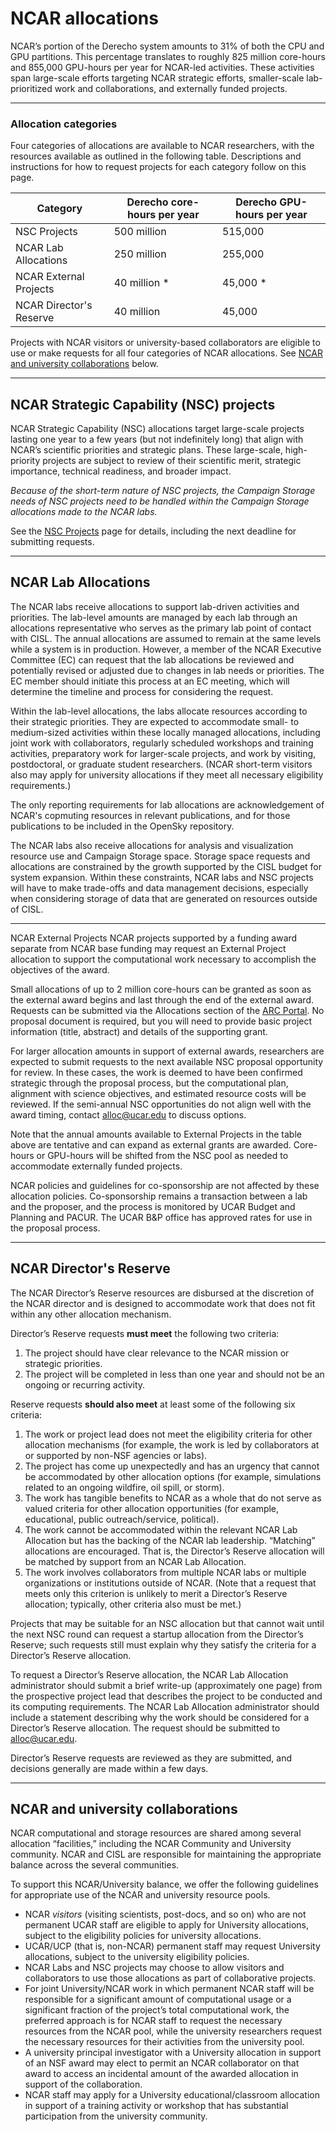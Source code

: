 # **NCAR allocations**
NCAR’s portion of the Derecho system amounts to 31% of both the CPU and GPU partitions. This percentage translates to roughly 825 million core-hours and 855,000 GPU-hours per year for NCAR-led activities. These activities span large-scale efforts targeting NCAR strategic efforts, smaller-scale lab-prioritized work and collaborations, and externally funded projects.

-----
### Allocation categories

Four categories of allocations are available to NCAR researchers, with the resources available as outlined in the following table. Descriptions and instructions for how to request projects for each category follow on this page.

| **Category**            | **Derecho core-hours per year** | **Derecho GPU-hours per year** |
| ----------------------- | ------------------------------- | ------------------------------ |
| NSC Projects            | 500 million                     | 515,000                        |
| NCAR Lab Allocations    | 250 million                     | 255,000                        |
| NCAR External Projects  | 40 million *                    | 45,000 *                       |
| NCAR Director's Reserve | 40 million                      | 45,000                         |

Projects with NCAR visitors or university-based collaborators are eligible to use or make requests for all four categories of NCAR allocations. See [NCAR and university collaborations](#ncarallocations-ncaranduniversityuse) below.

-----
## <a name="ncarallocations-ncarstrategiccapability(nsc)projects"></a>**NCAR Strategic Capability (NSC) projects**
NCAR Strategic Capability (NSC) allocations target large-scale projects lasting one year to a few years (but not indefinitely long) that align with NCAR’s scientific priorities and strategic plans. These large-scale, high-priority projects are subject to review of their scientific merit, strategic importance, technical readiness, and broader impact.

_Because of the short-term nature of NSC projects, the Campaign Storage needs of NSC projects need to be handled within the Campaign Storage allocations made to the NCAR labs._

See the [NSC Projects](./ncar-strategic-capability-nsc-projects.md) page for details, including the next deadline for submitting requests.

-----
## <a name="ncarallocations-ncarlabgrants"></a>**NCAR Lab Allocations**
The NCAR labs receive allocations to support lab-driven activities and priorities. The lab-level amounts are managed by each lab through an allocations representative who serves as the primary lab point of contact with CISL. The annual allocations are assumed to remain at the same levels while a system is in production. However, a member of the NCAR Executive Committee (EC) can request that the lab allocations be reviewed and potentially revised or adjusted due to changes in lab needs or priorities. The EC member should initiate this process at an EC meeting, which will determine the timeline and process for considering the request.

Within the lab-level allocations, the labs allocate resources according to their strategic priorities. They are expected to accommodate small- to medium-sized activities within these locally managed allocations, including joint work with collaborators, regularly scheduled workshops and training activities, preparatory work for larger-scale projects, and work by visiting, postdoctoral, or graduate student researchers. (NCAR short-term visitors also may apply for university allocations if they meet all necessary eligibility requirements.)

The only reporting requirements for lab allocations are acknowledgement of NCAR's copmuting resources in relevant publications, and for those publications to be included in the OpenSky repository.

The NCAR labs also receive allocations for analysis and visualization resource use and Campaign Storage space. Storage space requests and allocations are constrained by the growth supported by the CISL budget for system expansion. Within these constraints, NCAR labs and NSC projects will have to make trade-offs and data management decisions, especially when considering storage of data that are generated on resources outside of CISL.

-----
NCAR External Projects
NCAR projects supported by a funding award separate from NCAR base funding may request an External Project allocation to support the computational work necessary to accomplish the objectives of the award. 

Small allocations of up to 2 million core-hours can be granted as soon as the external award begins and last through the end of the external award. Requests can be submitted via the Allocations section of the [ARC Portal](https://arc.ucar.edu). No proposal document is required, but you will need to provide basic project information (title, abstract) and details of the supporting grant.

For larger allocation amounts in support of external awards, researchers are expected to submit requests to the next available NSC proposal opportunity for review. In these cases, the work is deemed to have been confirmed strategic through the proposal process, but the computational plan, alignment with science objectives, and estimated resource costs will be reviewed. If the semi-annual NSC opportunities do not align well with the award timing, contact alloc@ucar.edu to discuss options.

Note that the annual amounts available to External Projects in the table above are tentative and can expand as external grants are awarded. Core-hours or GPU-hours will be shifted from the NSC pool as needed to accommodate externally funded projects.

NCAR policies and guidelines for co-sponsorship are not affected by these allocation policies. Co-sponsorship remains a transaction between a lab and the proposer, and the process is monitored by UCAR Budget and Planning and PACUR. The UCAR B&P office has approved rates for use in the proposal process.

-----
## <a name="ncarallocations-ncardirector'sreserve"></a>**NCAR Director's Reserve**
The NCAR Director’s Reserve resources are disbursed at the discretion of the NCAR director and is designed to accommodate work that does not fit within any other allocation mechanism.

Director’s Reserve requests **must meet** the following two criteria:

1. The project should have clear relevance to the NCAR mission or strategic priorities.
1. The project will be completed in less than one year and should not be an ongoing or recurring activity.

Reserve requests **should also meet** at least some of the following six criteria:

1. The work or project lead does not meet the eligibility criteria for other allocation mechanisms (for example, the work is led by collaborators at or supported by non-NSF agencies or labs).
1. The project has come up unexpectedly and has an urgency that cannot be accommodated by other allocation options (for example, simulations related to an ongoing wildfire, oil spill, or storm).
1. The work has tangible benefits to NCAR as a whole that do not serve as valued criteria for other allocation opportunities (for example, educational, public outreach/service, political).
1. The work cannot be accommodated within the relevant NCAR Lab Allocation but has the backing of the NCAR lab leadership. “Matching” allocations are encouraged. That is, the Director’s Reserve allocation will be matched by support from an NCAR Lab Allocation.
1. The work involves collaborators from multiple NCAR labs or multiple organizations or institutions outside of NCAR. (Note that a request that meets only this criterion is unlikely to merit a Director’s Reserve allocation; typically, other criteria also must be met.)

Projects that may be suitable for an NSC allocation but that cannot wait until the next NSC round can request a startup allocation from the Director’s Reserve; such requests still must explain why they satisfy the criteria for a Director’s Reserve allocation.

To request a Director’s Reserve allocation, the NCAR Lab Allocation administrator should submit a brief write-up (approximately one page) from the prospective project lead that describes the project to be conducted and its computing requirements. The NCAR Lab Allocation administrator should include a statement describing why the work should be considered for a Director’s Reserve allocation. The request should be submitted to <alloc@ucar.edu>.

Director’s Reserve requests are reviewed as they are submitted, and decisions generally are made within a few days.

-----
## <a name="ncarallocations-ncaranduniversityuse"></a>**NCAR and university collaborations**
NCAR computational and storage resources are shared among several allocation “facilities,” including the NCAR Community and University community. NCAR and CISL are responsible for maintaining the appropriate balance across the several communities.

To support this NCAR/University balance, we offer the following guidelines for appropriate use of the NCAR and university resource pools.

- NCAR *visitors* (visiting scientists, post-docs, and so on) who are not permanent UCAR staff are eligible to apply for University allocations, subject to the eligibility policies for university allocations.
- UCAR/UCP (that is, non-NCAR) permanent staff may request University allocations, subject to the university eligibility policies.
- NCAR Labs and NSC projects may choose to allow visitors and collaborators to use those allocations as part of collaborative projects.
- For joint University/NCAR work in which permanent NCAR staff will be responsible for a significant amount of computational usage or a significant fraction of the project’s total computational work, the preferred approach is for NCAR staff to request the necessary resources from the NCAR pool, while the university researchers request the necessary resources for their activities from the university pool.
- A university principal investigator with a University allocation in support of an NSF award may elect to permit an NCAR collaborator on that award to access an incidental amount of the awarded allocation in support of the collaboration.
- NCAR staff may apply for a University educational/classroom allocation in support of a training activity or workshop that has substantial participation from the university community.
  
